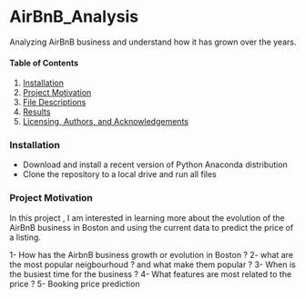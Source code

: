 # AirBnB_Analysis
Analyzing  AirBnB business and understand how it has grown over the years. 


#### Table of Contents

1. [Installation](#installation)
2. [Project Motivation](#motivation)
3. [File Descriptions](#files)
4. [Results](#results)
5. [Licensing, Authors, and Acknowledgements](#licensing)

### Installation <a name="installation"></a>
- Download and install a recent version of Python Anaconda distribution 
- Clone the repository to a local drive and run all files

### Project Motivation <a name="motivation"></a>

In this project , I am interested in learning more about the evolution of the AirBnB business in Boston and using the current data to predict the price of a listing.

1- How has the AirbnB business growth or evolution in Boston ?
2- what are the most popular neigbourhoud ? and what make them popular ?
3- When is the busiest time for the business ?
4- What features are most related to the price ?
5- Booking price prediction